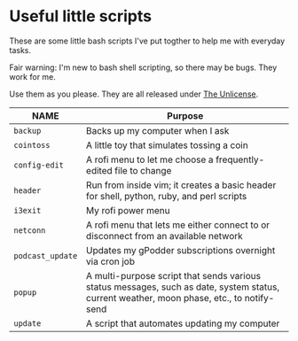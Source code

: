 # Useful little scripts

These are some little bash scripts I've put togther to help me with everyday tasks.

Fair warning: I'm new to bash shell scripting, so there may be bugs. They work for me.

Use them as you please. They are all released under [The Unlicense](https://unlicense.org/).

| NAME | Purpose |
| ---- | ---- |
| `backup` | Backs up my computer when I ask |
| `cointoss` | A little toy that simulates tossing a coin |
| `config-edit` | A rofi menu to let me choose a frequently-edited file to change |
| `header` | Run from inside vim; it creates a basic header for shell, python, ruby, and perl scripts |
| `i3exit` | My rofi power menu |
| `netconn` | A rofi menu that lets me either connect to or disconnect from an available network |
| `podcast_update` | Updates my gPodder subscriptions overnight via cron job |
| `popup` | A multi-purpose script that sends various status messages, such as date, system status, current weather, moon phase, etc., to notify-send |
| `update `| A script that automates updating my computer |
